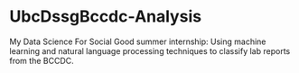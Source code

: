 # UbcDssgBccdc-Analysis
My Data Science For Social Good summer internship: Using machine learning and natural language processing techniques to classify lab reports from the BCCDC.
